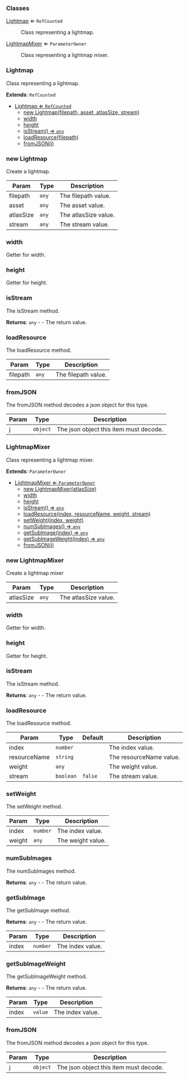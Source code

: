 ### Classes

<dl>
<dt><a href="#Lightmap">Lightmap</a> ⇐ <code>RefCounted</code></dt>
<dd><p>Class representing a lightmap.</p>
</dd>
<dt><a href="#LightmapMixer">LightmapMixer</a> ⇐ <code>ParameterOwner</code></dt>
<dd><p>Class representing a lightmap mixer.</p>
</dd>
</dl>

<a name="Lightmap"></a>

### Lightmap 
Class representing a lightmap.


**Extends**: <code>RefCounted</code>  

* [Lightmap ⇐ <code>RefCounted</code>](#Lightmap)
    * [new Lightmap(filepath, asset, atlasSize, stream)](#new-Lightmap)
    * [width](#width)
    * [height](#height)
    * [isStream() ⇒ <code>any</code>](#isStream)
    * [loadResource(filepath)](#loadResource)
    * [fromJSON(j)](#fromJSON)

<a name="new_Lightmap_new"></a>

### new Lightmap
Create a lightmap.


| Param | Type | Description |
| --- | --- | --- |
| filepath | <code>any</code> | The filepath value. |
| asset | <code>any</code> | The asset value. |
| atlasSize | <code>any</code> | The atlasSize value. |
| stream | <code>any</code> | The stream value. |

<a name="Lightmap+width"></a>

### width
Getter for width.


<a name="Lightmap+height"></a>

### height
Getter for height.


<a name="Lightmap+isStream"></a>

### isStream
The isStream method.


**Returns**: <code>any</code> - - The return value.  
<a name="Lightmap+loadResource"></a>

### loadResource
The loadResource method.



| Param | Type | Description |
| --- | --- | --- |
| filepath | <code>any</code> | The filepath value. |

<a name="Lightmap+fromJSON"></a>

### fromJSON
The fromJSON method decodes a json object for this type.



| Param | Type | Description |
| --- | --- | --- |
| j | <code>object</code> | The json object this item must decode. |

<a name="LightmapMixer"></a>

### LightmapMixer 
Class representing a lightmap mixer.


**Extends**: <code>ParameterOwner</code>  

* [LightmapMixer ⇐ <code>ParameterOwner</code>](#LightmapMixer)
    * [new LightmapMixer(atlasSize)](#new-LightmapMixer)
    * [width](#width)
    * [height](#height)
    * [isStream() ⇒ <code>any</code>](#isStream)
    * [loadResource(index, resourceName, weight, stream)](#loadResource)
    * [setWeight(index, weight)](#setWeight)
    * [numSubImages() ⇒ <code>any</code>](#numSubImages)
    * [getSubImage(index) ⇒ <code>any</code>](#getSubImage)
    * [getSubImageWeight(index) ⇒ <code>any</code>](#getSubImageWeight)
    * [fromJSON(j)](#fromJSON)

<a name="new_LightmapMixer_new"></a>

### new LightmapMixer
Create a lightmap mixer


| Param | Type | Description |
| --- | --- | --- |
| atlasSize | <code>any</code> | The atlasSize value. |

<a name="LightmapMixer+width"></a>

### width
Getter for width.


<a name="LightmapMixer+height"></a>

### height
Getter for height.


<a name="LightmapMixer+isStream"></a>

### isStream
The isStream method.


**Returns**: <code>any</code> - - The return value.  
<a name="LightmapMixer+loadResource"></a>

### loadResource
The loadResource method.



| Param | Type | Default | Description |
| --- | --- | --- | --- |
| index | <code>number</code> |  | The index value. |
| resourceName | <code>string</code> |  | The resourceName value. |
| weight | <code>any</code> |  | The weight value. |
| stream | <code>boolean</code> | <code>false</code> | The stream value. |

<a name="LightmapMixer+setWeight"></a>

### setWeight
The setWeight method.



| Param | Type | Description |
| --- | --- | --- |
| index | <code>number</code> | The index value. |
| weight | <code>any</code> | The weight value. |

<a name="LightmapMixer+numSubImages"></a>

### numSubImages
The numSubImages method.


**Returns**: <code>any</code> - - The return value.  
<a name="LightmapMixer+getSubImage"></a>

### getSubImage
The getSubImage method.


**Returns**: <code>any</code> - - The return value.  

| Param | Type | Description |
| --- | --- | --- |
| index | <code>number</code> | The index value. |

<a name="LightmapMixer+getSubImageWeight"></a>

### getSubImageWeight
The getSubImageWeight method.


**Returns**: <code>any</code> - - The return value.  

| Param | Type | Description |
| --- | --- | --- |
| index | <code>value</code> | The index value. |

<a name="LightmapMixer+fromJSON"></a>

### fromJSON
The fromJSON method decodes a json object for this type.



| Param | Type | Description |
| --- | --- | --- |
| j | <code>object</code> | The json object this item must decode. |

